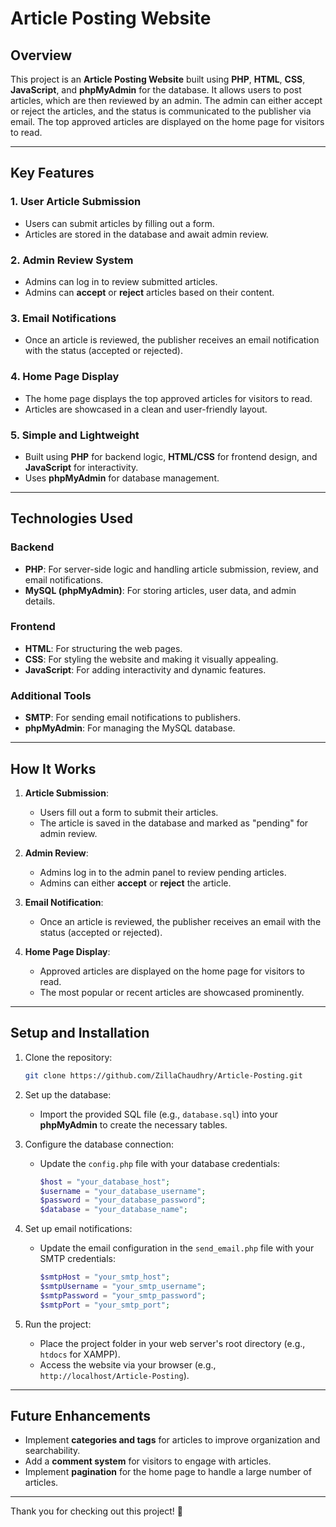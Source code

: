 # Article Posting Website

## Overview

This project is an **Article Posting Website** built using **PHP**, **HTML**, **CSS**, **JavaScript**, and **phpMyAdmin** 
for the database. It allows users to post articles, which are then reviewed by an admin. The admin can either accept or 
reject the articles, and the status is communicated to the publisher via email. The top approved articles are displayed 
on the home page for visitors to read.

---

## Key Features

### 1. **User Article Submission**
   - Users can submit articles by filling out a form.
   - Articles are stored in the database and await admin review.

### 2. **Admin Review System**
   - Admins can log in to review submitted articles.
   - Admins can **accept** or **reject** articles based on their content.

### 3. **Email Notifications**
   - Once an article is reviewed, the publisher receives an email notification with the status (accepted or rejected).

### 4. **Home Page Display**
   - The home page displays the top approved articles for visitors to read.
   - Articles are showcased in a clean and user-friendly layout.

### 5. **Simple and Lightweight**
   - Built using **PHP** for backend logic, **HTML/CSS** for frontend design, and **JavaScript** for interactivity.
   - Uses **phpMyAdmin** for database management.

---

## Technologies Used

### Backend
- **PHP**: For server-side logic and handling article submission, review, and email notifications.
- **MySQL (phpMyAdmin)**: For storing articles, user data, and admin details.

### Frontend
- **HTML**: For structuring the web pages.
- **CSS**: For styling the website and making it visually appealing.
- **JavaScript**: For adding interactivity and dynamic features.

### Additional Tools
- **SMTP**: For sending email notifications to publishers.
- **phpMyAdmin**: For managing the MySQL database.

---

## How It Works

1. **Article Submission**:
   - Users fill out a form to submit their articles.
   - The article is saved in the database and marked as "pending" for admin review.

2. **Admin Review**:
   - Admins log in to the admin panel to review pending articles.
   - Admins can either **accept** or **reject** the article.

3. **Email Notification**:
   - Once an article is reviewed, the publisher receives an email with the status (accepted or rejected).

4. **Home Page Display**:
   - Approved articles are displayed on the home page for visitors to read.
   - The most popular or recent articles are showcased prominently.

---

## Setup and Installation

1. Clone the repository:
   ```bash
   git clone https://github.com/ZillaChaudhry/Article-Posting.git
   ```

2. Set up the database:
   - Import the provided SQL file (e.g., `database.sql`) into your **phpMyAdmin** to create the necessary tables.

3. Configure the database connection:
   - Update the `config.php` file with your database credentials:
     ```php
     $host = "your_database_host";
     $username = "your_database_username";
     $password = "your_database_password";
     $database = "your_database_name";
     ```

4. Set up email notifications:
   - Update the email configuration in the `send_email.php` file with your SMTP credentials:
     ```php
     $smtpHost = "your_smtp_host";
     $smtpUsername = "your_smtp_username";
     $smtpPassword = "your_smtp_password";
     $smtpPort = "your_smtp_port";
     ```

5. Run the project:
   - Place the project folder in your web server's root directory (e.g., `htdocs` for XAMPP).
   - Access the website via your browser (e.g., `http://localhost/Article-Posting`).

---

## Future Enhancements

- Implement **categories and tags** for articles to improve organization and searchability.
- Add a **comment system** for visitors to engage with articles.
- Implement **pagination** for the home page to handle a large number of articles.

---

Thank you for checking out this project! 🚀
